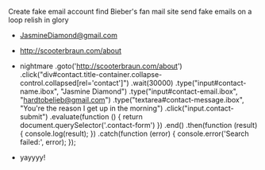 Create fake email account
find Bieber's fan mail site
send fake emails on a loop
relish in glory

*  JasmineDiamond@gmail.com
*  http://scooterbraun.com/about


*  nightmare
    .goto('http://scooterbraun.com/about')
    .click("div#contact.title-container.collapse-control.collapsed[rel='contact']")
    .wait(30000)
    .type("input#contact-name.ibox", "Jasmine Diamond")
    .type("input#contact-email.ibox", "hardtobelieb@gmail.com")
    .type("textarea#contact-message.ibox", "You're the reason I get up in the morning")
    .click("input.contact-submit")
    .evaluate(function () {
      return document.querySelector('.contact-form')
    })
    .end()
    .then(function (result) {
      console.log(result);
    })
    .catch(function (error) {
      console.error('Search failed:', error);
    });

  *  yayyyy!
